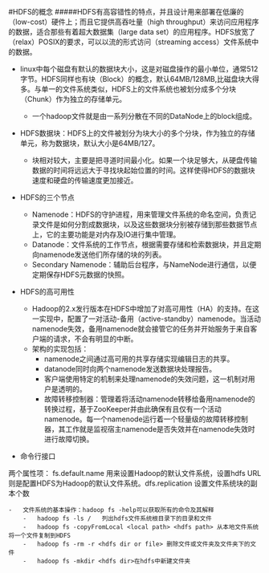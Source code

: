 #HDFS的概念
#####HDFS有高容错性的特点，并且设计用来部署在低廉的（low-cost）硬件上；而且它提供高吞吐量（high throughput）来访问应用程序的数据，适合那些有着超大数据集（large data set）的应用程序。HDFS放宽了（relax）POSIX的要求，可以以流的形式访问（streaming access）文件系统中的数据。

-	linux中每个磁盘有默认的数据块大小，这是对磁盘操作的最小单位，通常512字节。HDFS同样也有块（Block）的概念，默认64MB/128MB,比磁盘块大得多。与单一的文件系统类似，HDFS上的文件系统也被划分成多个分块（Chunk）作为独立的存储单元。
	-	一个hadoop文件就是由一系列分散在不同的DataNode上的block组成。
-	HDFS数据块：HDFS上的文件被划分为块大小的多个分块，作为独立的存储单元，称为数据块，默认大小是64MB/127。 
	- 块相对较大，主要是把寻道时间最小化。如果一个块足够大，从硬盘传输数据的时间将远远大于寻找块起始位置的时间。这样使得HDFS的数据块速度和硬盘的传输速度更加接近。
-	HDFS的三个节点
	-	Namenode：HDFS的守护进程，用来管理文件系统的命名空间，负责记录文件是如何分割成数据块，以及这些数据块分别被存储到那些数据节点上，它的主要功能是对内存及IO进行集中管理。
	-	Datanode：文件系统的工作节点，根据需要存储和检索数据块，并且定期向namenode发送他们所存储的块的列表。
	-	Secondary Namenode：辅助后台程序，与NameNode进行通信，以便定期保存HDFS元数据的快照。

- HDFS的高可用性
	-  Hadoop的2.x发行版本在HDFS中增加了对高可用性（HA）的支持。在这一实现中，配置了一对活动-备用（active-standby）namenode。当活动namenode失效，备用namenode就会接管它的任务并开始服务于来自客户端的请求，不会有明显的中断。
	-  架构的实现包括：
		-  namenode之间通过高可用的共享存储实现编辑日志的共享。
		-  datanode同时向两个namenode发送数据块处理报告。
		-  客户端使用特定的机制来处理namenode的失效问题，这一机制对用户是透明的。
		-	故障转移控制器：管理着将活动namenode转移给备用namenode的转换过程，基于ZooKeeper并由此确保有且仅有一个活动namenode。每一个namenode运行着一个轻量级的故障转移控制器，其工作就是监视宿主namenode是否失效并在namenode失效时进行故障切换。

- 命令行接口

两个属性项： fs.default.name 用来设置Hadoop的默认文件系统，设置hdfs URL则是配置HDFS为Hadoop的默认文件系统。dfs.replication  设置文件系统块的副本个数

	-	文件系统的基本操作：hadoop fs -help可以获取所有的命令及其解释
		-	hadoop fs -ls /   列出hdfs文件系统根目录下的目录和文件
		-	hadoop fs -copyFromLocal <local path> <hdfs path> 从本地文件系统将一个文件复制到HDFS
		-	hadoop fs -rm -r <hdfs dir or file> 删除文件或文件夹及文件夹下的文件
		-	hadoop fs -mkdir <hdfs dir>在hdfs中新建文件夹